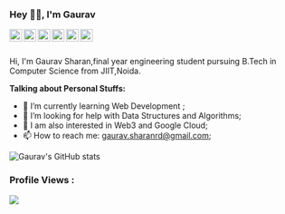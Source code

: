 ### Hey 👋🏽, I'm Gaurav

<a href="https://twitter.com/GauravSharan09">
  <img align="left" alt="Gaurav Sharan | Twitter" width="22px" src="https://cdn.jsdelivr.net/npm/simple-icons@v3/icons/twitter.svg" />
</a>
<a href="https://www.linkedin.com/in/gaurav-sharan-1bb346194/">
  <img align="left" alt="Gauravs's LinkdeIN" width="22px" src="https://cdn.jsdelivr.net/npm/simple-icons@v3/icons/linkedin.svg" />
</a>
<a href="https://www.instagram.com/gauravshhhran_1/">
  <img align="left" alt="Gaurav's Instagram" width="22px" src="https://cdn.jsdelivr.net/npm/simple-icons@v3/icons/instagram.svg" />
</a>
<a href="https://leetcode.com/gaurav_saran/">
  <img align="left" alt="Gaurav's Leetcode" width="22px" src="https://cdn.jsdelivr.net/npm/simple-icons@v3/icons/leetcode.svg" />
</a>
<a href="https://www.codechef.com/users/code4004">
  <img align="left" alt="Gaurav's Codechef" width="22px" src="https://cdn.jsdelivr.net/npm/simple-icons@v3/icons/codechef.svg" />
</a>
<a href="https://codeforces.com/profile/gauravshhh">
  <img align="left" alt="Gaurav's Codechef" width="22px" src="https://cdnjs.cloudflare.com/ajax/libs/simple-icons/3.2.0/codeforces.svg" />
</a>

<br />
<br />

Hi, I'm Gaurav Sharan,final year engineering student pursuing B.Tech in Computer Science from JIIT,Noida.

**Talking about Personal Stuffs:**

- 🌱 I’m currently learning Web Development ;
- 🤔 I’m looking for help with Data Structures and Algorithms;
- :monocle_face: I am also interested in Web3 and Google Cloud;
- 📫 How to reach me: gaurav.sharanrd@gmail.com;



![Gaurav's GitHub stats](https://github-readme-stats.vercel.app/api?username=gsharan12&show_icons=true&theme=radical)

### Profile Views :<br>
  <img src="https://profile-counter.glitch.me/gsharan12/count.svg" />
